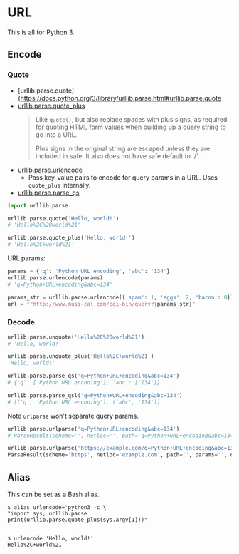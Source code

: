 # URL

This is all for Python 3.


## Encode

### Quote

- [urllib.parse.quote](https://docs.python.org/3/library/urllib.parse.html#urllib.parse.quote
- [urllib.parse.quote_plus](https://docs.python.org/3/library/urllib.parse.html#urllib.parse.quote_plus)
    > Like `quote()`, but also replace spaces with plus signs, as required for quoting HTML form values when building up a query string to go into a URL. 
    > 
    > Plus signs in the original string are escaped unless they are included in safe. It also does not have safe default to '/'.
- [urllib.parse.urlencode](https://docs.python.org/3/library/urllib.parse.html#urllib.parse.urlencode)
    - Pass key-value pairs to encode for query params in a URL. Uses `quote_plus` internally.
- [urllib.parse.parse_qs](https://docs.python.org/3/library/urllib.parse.html#urllib.parse.parse_qs)

```python
import urllib.parse
```

```python
urllib.parse.quote('Hello, world!')
# 'Hello%2C%20world%21'

urllib.parse.quote_plus('Hello, world!')
# 'Hello%2C+world%21'
```

URL params:

```python
params = {'q': 'Python URL encoding', 'abc': '134'}
urllib.parse.urlencode(params)
# 'q=Python+URL+encoding&abc=134'
```

```python
params_str = urllib.parse.urlencode({'spam': 1, 'eggs': 2, 'bacon': 0})
url = f"http://www.musi-cal.com/cgi-bin/query?{params_str}" 
```

### Decode

```python
urllib.parse.unquote('Hello%2C%20world%21')
# 'Hello, world!'
```

```python
urllib.parse.unquote_plus('Hello%2C+world%21')
'Hello, world!'
```

```python
urllib.parse.parse_qs('q=Python+URL+encoding&abc=134')
# {'q': ['Python URL encoding'], 'abc': ['134']}

urllib.parse.parse_qsl('q=Python+URL+encoding&abc=134')
# [('q', 'Python URL encoding'), ('abc', '134')]
```

Note `urlparse` won't separate query params.

```python
urllib.parse.urlparse('q=Python+URL+encoding&abc=134')
# ParseResult(scheme='', netloc='', path='q=Python+URL+encoding&abc=134', params='', query='', fragment='')

urllib.parse.urlparse('https://example.com?q=Python+URL+encoding&abc=134')
ParseResult(scheme='https', netloc='example.com', path='', params='', query='q=Python+URL+encoding&abc=134', fragment='')
```


## Alias

This can be set as a Bash alias.

```console
$ alias urlencode='python3 -c \
"import sys, urllib.parse
print(urllib.parse.quote_plus(sys.argv[1]))"
'

$ urlencode 'Hello, world!'
Hello%2C+world%21
```
